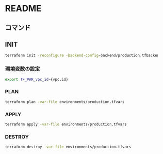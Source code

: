# README

## コマンド

## INIT

```sh
terraform init -reconfigure -backend-config=backend/production.tfbackend
```

### 環境変数の設定

```sh
export TF_VAR_vpc_id={vpc.id}
```

### PLAN

```sh
terraform plan -var-file environments/production.tfvars
```

### APPLY

```sh
terraform apply -var-file environments/production.tfvars
```

### DESTROY

```sh
terraform destroy -var-file environments/production.tfvars
```

